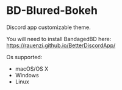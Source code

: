 # BD-Blured-Bokeh
Discord app customizable theme.

You will need to install BandagedBD here: https://rauenzi.github.io/BetterDiscordApp/

Os supported: 
  * macOS/OS X 
  * Windows
  * Linux
  
  

